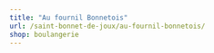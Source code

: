 ```yaml
---
title: "Au fournil Bonnetois"
url: /saint-bonnet-de-joux/au-fournil-bonnetois/
shop: boulangerie
---
```

